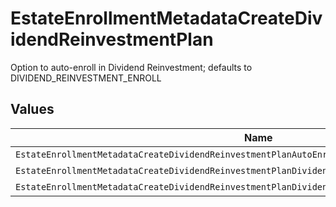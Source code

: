 # EstateEnrollmentMetadataCreateDividendReinvestmentPlan

Option to auto-enroll in Dividend Reinvestment; defaults to DIVIDEND_REINVESTMENT_ENROLL


## Values

| Name                                                                                              | Value                                                                                             |
| ------------------------------------------------------------------------------------------------- | ------------------------------------------------------------------------------------------------- |
| `EstateEnrollmentMetadataCreateDividendReinvestmentPlanAutoEnrollDividendReinvestmentUnspecified` | AUTO_ENROLL_DIVIDEND_REINVESTMENT_UNSPECIFIED                                                     |
| `EstateEnrollmentMetadataCreateDividendReinvestmentPlanDividendReinvestmentEnroll`                | DIVIDEND_REINVESTMENT_ENROLL                                                                      |
| `EstateEnrollmentMetadataCreateDividendReinvestmentPlanDividendReinvestmentDecline`               | DIVIDEND_REINVESTMENT_DECLINE                                                                     |